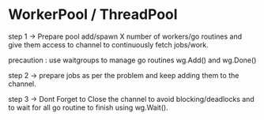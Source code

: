 # WorkerPool / ThreadPool

step 1 -> Prepare pool add/spawn X number of workers/go routines and give them access to channel to continuously fetch jobs/work.

precaution : use waitgroups to manage go routines wg.Add() and wg.Done()

step 2 -> prepare jobs as per the problem and keep adding them to the channel.

step 3 -> Dont Forget to Close the channel to avoid blocking/deadlocks and to wait for all go routine to finish using wg.Wait().
